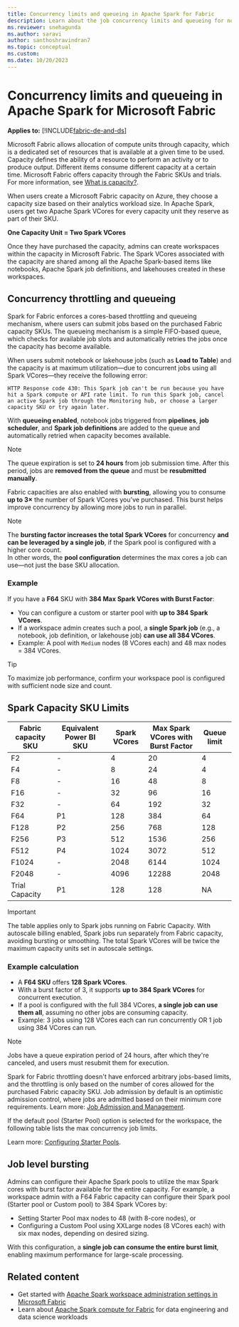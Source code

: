 ```yaml
---
title: Concurrency limits and queueing in Apache Spark for Fabric
description: Learn about the job concurrency limits and queueing for notebooks, Apache Spark job definitions, and lakehouse jobs in Fabric.
ms.reviewer: snehagunda
ms.author: saravi
author: santhoshravindran7
ms.topic: conceptual
ms.custom:
ms.date: 10/20/2023
---
```


# Concurrency limits and queueing in Apache Spark for Microsoft Fabric

**Applies to:** [!INCLUDE[fabric-de-and-ds](includes/fabric-de-ds.md)]

Microsoft Fabric allows allocation of compute units through capacity, which is a dedicated set of resources that is available at a given time to be used. Capacity defines the ability of a resource to perform an activity or to produce output. Different items consume different capacity at a certain time. Microsoft Fabric offers capacity through the Fabric SKUs and trials. For more information, see [What is capacity?](../enterprise/scale-capacity.md).

When users create a Microsoft Fabric capacity on Azure, they choose a capacity size based on their analytics workload size. In Apache Spark, users get two Apache Spark VCores for every capacity unit they reserve as part of their SKU.

**One Capacity Unit = Two Spark VCores**

Once they have purchased the capacity, admins can create workspaces within the capacity in Microsoft Fabric. The Spark VCores associated with the capacity are shared among all the Apache Spark-based items like notebooks, Apache Spark job definitions, and lakehouses created in these workspaces.

## Concurrency throttling and queueing

Spark for Fabric enforces a cores-based throttling and queueing mechanism, where users can submit jobs based on the purchased Fabric capacity SKUs. The queueing mechanism is a simple FIFO-based queue, which checks for available job slots and automatically retries the jobs once the capacity has become available.

When users submit notebook or lakehouse jobs (such as **Load to Table**) and the capacity is at maximum utilization—due to concurrent jobs using all Spark VCores—they receive the following error:

```text
HTTP Response code 430: This Spark job can't be run because you have hit a Spark compute or API rate limit. To run this Spark job, cancel an active Spark job through the Monitoring hub, or choose a larger capacity SKU or try again later.
```

With **queueing enabled**, notebook jobs triggered from **pipelines**, **job scheduler**, and **Spark job definitions** are added to the queue and automatically retried when capacity becomes available.

> [!NOTE]
> The queue expiration is set to **24 hours** from job submission time. After this period, jobs are **removed from the queue** and must be **resubmitted manually**.

Fabric capacities are also enabled with **bursting**, allowing you to consume **up to 3×** the number of Spark VCores you've purchased. This burst helps improve concurrency by allowing more jobs to run in parallel.

> [!NOTE]
> The **bursting factor increases the total Spark VCores** for concurrency **and can be leveraged by a single job**, if the Spark pool is configured with a higher core count.  
> In other words, the **pool configuration** determines the max cores a job can use—not just the base SKU allocation.

### Example

If you have a **F64** SKU with **384 Max Spark VCores with Burst Factor**:

- You can configure a custom or starter pool with **up to 384 Spark VCores**.
- If a workspace admin creates such a pool, a **single Spark job** (e.g., a notebook, job definition, or lakehouse job) **can use all 384 VCores**.
- Example: A pool with `Medium` nodes (8 VCores each) and 48 max nodes = 384 VCores.


> [!TIP]
> To maximize job performance, confirm your workspace pool is configured with sufficient node size and count.

## Spark Capacity SKU Limits

| Fabric capacity SKU | Equivalent Power BI SKU | Spark VCores | Max Spark VCores with Burst Factor | Queue limit |
|----------------------|--------------------------|--------------|------------------------------------|--------------|
| F2                   | -                        | 4            | 20                                 | 4            |
| F4                   | -                        | 8            | 24                                 | 4            |
| F8                   | -                        | 16           | 48                                 | 8            |
| F16                  | -                        | 32           | 96                                 | 16           |
| F32                  | -                        | 64           | 192                                | 32           |
| F64                  | P1                       | 128          | 384                                | 64           |
| F128                 | P2                       | 256          | 768                                | 128          |
| F256                 | P3                       | 512          | 1536                               | 256          |
| F512                 | P4                       | 1024         | 3072                               | 512          |
| F1024                | -                        | 2048         | 6144                               | 1024         |
| F2048                | -                        | 4096         | 12288                              | 2048         |
| Trial Capacity       | P1                       | 128          | 128                                | NA           |

> [!Important]
> The table applies only to Spark jobs running on Fabric Capacity. With autoscale billing enabled, Spark jobs run separately from Fabric capacity, avoiding bursting or smoothing. The total Spark VCores will be twice the maximum capacity units set in autoscale settings.

### Example calculation

- A **F64 SKU** offers **128 Spark VCores**.
- With a burst factor of 3, it supports **up to 384 Spark VCores** for concurrent execution.
- If a pool is configured with the full 384 VCores, **a single job can use them all**, assuming no other jobs are consuming capacity.
- Example: 3 jobs using 128 VCores each can run concurrently OR 1 job using 384 VCores can run.

> [!NOTE]
> Jobs have a queue expiration period of 24 hours, after which they're canceled, and users must resubmit them for execution.

Spark for Fabric throttling doesn't have enforced arbitrary jobs-based limits, and the throttling is only based on the number of cores allowed for the purchased Fabric capacity SKU. Job admission by default is an optimistic admission control, where jobs are admitted based on their minimum core requirements. Learn more: [Job Admission and Management](job-admission-management.md).

If the default pool (Starter Pool) option is selected for the workspace, the following table lists the max concurrency job limits.

Learn more: [Configuring Starter Pools](configure-starter-pools.md).

## Job level bursting

Admins can configure their Apache Spark pools to utilize the max Spark cores with burst factor available for the entire capacity. For example, a workspace admin with a F64 Fabric capacity can configure their Spark pool (Starter pool or Custom pool) to 384 Spark VCores by:

- Setting Starter Pool max nodes to 48 (with 8-core nodes), or
- Configuring a Custom Pool using XXLarge nodes (8 VCores each) with six max nodes, depending on desired sizing.

With this configuration, a **single job can consume the entire burst limit**, enabling maximum performance for large-scale processing.

## Related content

- Get started with [Apache Spark workspace administration settings in Microsoft Fabric](workspace-admin-settings.md)
- Learn about [Apache Spark compute for Fabric](spark-compute.md) for data engineering and data science workloads
